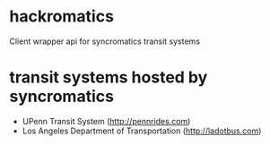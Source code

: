 hackromatics
============

Client wrapper api for syncromatics transit systems

transit systems hosted by syncromatics
===============================
- UPenn Transit System (http://pennrides.com)
- Los Angeles Department of Transportation (http://ladotbus.com)
